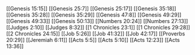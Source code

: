 [[Genesis 15:15]]
[[Genesis 25:7]]
[[Genesis 25:17]]
[[Genesis 35:18]]
[[Genesis 35:28]]
[[Genesis 35:29]]
[[Genesis 47:8]]
[[Genesis 49:29]]
[[Genesis 49:33]]
[[Genesis 50:13]]
[[Numbers 20:24]]
[[Numbers 27:13]]
[[Judges 2:10]]
[[Judges 8:32]]
[[1 Chronicles 23:1]]
[[1 Chronicles 29:28]]
[[2 Chronicles 24:15]]
[[Job 5:26]]
[[Job 41:32]]
[[Job 42:17]]
[[Proverbs 20:29]]
[[Jeremiah 6:11]]
[[Acts 5:5]]
[[Acts 5:10]]
[[Acts 12:23]]
[[Acts 13:36]]
